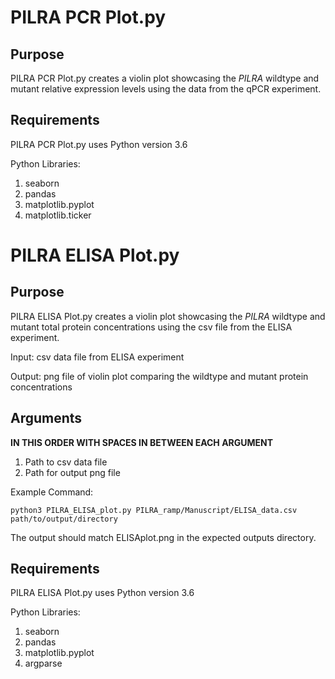 # PILRA PCR Plot.py

## Purpose

PILRA PCR Plot.py creates a violin plot showcasing the _PILRA_ wildtype and mutant relative expression levels using the data from the qPCR experiment.


## Requirements

PILRA PCR Plot.py uses Python version 3.6

Python Libraries:

1. seaborn
2. pandas
3. matplotlib.pyplot
4. matplotlib.ticker

# PILRA ELISA Plot.py

## Purpose

PILRA ELISA Plot.py creates a violin plot showcasing the _PILRA_ wildtype and mutant total protein concentrations using the csv file from the ELISA experiment. 

Input: csv data file from ELISA experiment

Output: png file of violin plot comparing the wildtype and mutant protein concentrations

## Arguments

**IN THIS ORDER WITH SPACES IN BETWEEN EACH ARGUMENT**

1. Path to csv data file
2. Path for output png file

Example Command:
```
python3 PILRA_ELISA_plot.py PILRA_ramp/Manuscript/ELISA_data.csv path/to/output/directory
```
The output should match ELISAplot.png in the expected outputs directory.

## Requirements

PILRA ELISA Plot.py uses Python version 3.6

Python Libraries:

1. seaborn
2. pandas
3. matplotlib.pyplot
4. argparse
